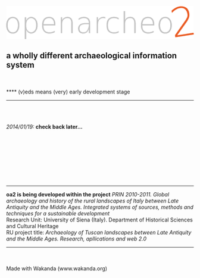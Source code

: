 ![##openarcheo2](oa2_v0_main/WebFolder/images/oa2_hlogo_1024.gif)
## a wholly different archaeological information system
<br>
<br>
****
	 (v)eds means (very) early development stage

****
<br>
<br>

*2014/01/19:* **check back later…**
<br>
<br>
<br>
<br>
<br>
<br>
<br>
<br>
<br>
****
**oa2 is being developed within the project** *PRIN 2010-2011. Global archaeology and history of the rural landscapes of Italy between Late Antiquity and the Middle Ages. Integrated systems of sources, methods and techniques for a sustainable development*<br>
Research Unit: University of Siena (Italy). Department of Historical Sciences and Cultural Heritage<br>
RU project title: *Archaeology of Tuscan landscapes between Late Antiquity and the Middle Ages. Research, apllications and web 2.0*
****
<br>
<br>
Made with Wakanda (www.wakanda.org)
